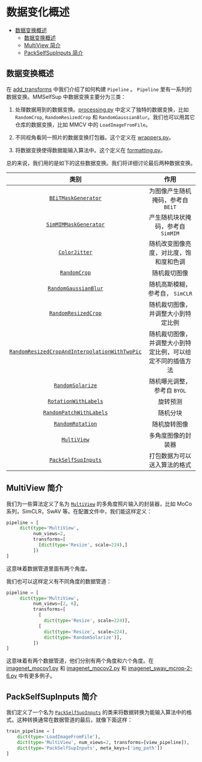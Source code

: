 # 数据变化概述

- [数据变换概述](<>)
  - [数据变换概述](#数据变换概述)
  - [MultiView 简介](#multiview-简介)
  - [PackSelfSupInputs 简介](#packselfsupinputs-简介)

## 数据变换概述

在 [add_transforms](./add_transforms.md) 中我们介绍了如何构建 `Pipeline` 。 `Pipeline` 里有一系列的数据变换。MMSelfSup 中数据变换主要分为三类：

1. 处理数据用到的数据变换。[processing.py](https://github.com/open-mmlab/mmselfsup/blob/1.x/mmselfsup/datasets/transforms/processing.py) 中定义了独特的数据变换，比如`RandomCrop`, `RandomResizedCrop` 和 `RandomGaussianBlur`。我们也可以用其它仓库的数据变换，比如 MMCV 中的 `LoadImageFromFile`。

2. 不同视角看同一照片的数据变换打包器。这个定义在 [wrappers.py](https://github.com/open-mmlab/mmselfsup/blob/1.x/mmselfsup/datasets/transforms/wrappers.py)。

3. 将数据变换使得数据能输入算法中。这个定义在 [formatting.py](https://github.com/open-mmlab/mmselfsup/blob/1.x/mmselfsup/datasets/transforms/formatting.py)。

总的来说，我们用的是如下的这些数据变换。我们将详细讨论最后两种数据变换。

|                                                      类别                                                       |                            作用                            |
| :-------------------------------------------------------------------------------------------------------------: | :--------------------------------------------------------: |
|                           [`BEiTMaskGenerator`](mmselfsup.datasets.BEiTMaskGenerator)                           |             为图像产生随机掩码，参考自 `BEiT`              |
|                         [`SimMIMMaskGenerator`](mmselfsup.datasets.SimMIMMaskGenerator)                         |             产生随机块状掩码，参考自 `SimMIM`              |
|                                 [`ColorJitter`](mmselfsup.datasets.ColorJitter)                                 |           随机改变图像亮度，对比度，饱和度和色调           |
|                                  [`RandomCrop`](mmselfsup.datasets.RandomCrop)                                  |                        随机裁切图像                        |
|                          [`RandomGaussianBlur`](mmselfsup.datasets.RandomGaussianBlur)                          |              随机高斯模糊，参考自， `SimCLR`               |
|                           [`RandomResizedCrop`](mmselfsup.datasets.RandomResizedCrop)                           |             随机裁切图像，并调整大小到特定比例             |
| [`RandomResizedCropAndInterpolationWithTwoPic`](mmselfsup.datasets.RandomResizedCropAndInterpolationWithTwoPic) | 随机裁切图像，并调整大小到特定比例，可以给定不同的插值方法 |
|                              [`RandomSolarize`](mmselfsup.datasets.RandomSolarize)                              |                随机曝光调整，参考自 `BYOL`                 |
|                          [`RotationWithLabels`](mmselfsup.datasets.RotationWithLabels)                          |                          旋转预测                          |
|                       [`RandomPatchWithLabels`](mmselfsup.datasets.RandomPatchWithLabels)                       |                          随机分块                          |
|                              [`RandomRotation`](mmselfsup.datasets.RandomRotation)                              |                        随机旋转图像                        |
|                             [`MultiView`](mmselfsup.datasets.transforms.MultiView)                              |                     多角度图像的封装器                     |
|                           [`PackSelfSupInputs`](mmselfsup.datasets.PackSelfSupInputs)                           |                打包数据为可以送入算法的格式                |

## MultiView 简介

我们为一些算法定义了名为 [`MultiView`](mmselfsup.datasets.transforms.MultiView) 的多角度照片输入的封装器，比如 MoCo 系列，SimCLR，SwAV 等。在配置文件中，我们能这样定义：

```python
pipeline = [
     dict(type='MultiView',
          num_views=2,
          transforms=[
            [dict(type='Resize', scale=224),]
          ])
]
```

这意味着数据管道里面有两个角度。

我们也可以这样定义有不同角度的数据管道：

```python
pipeline = [
     dict(type='MultiView',
          num_views=[2, 6],
          transforms=[
            [
              dict(type='Resize', scale=224)],
            [
              dict(type='Resize', scale=224),
              dict(type='RandomSolarize')],
          ])
]
```

这意味着有两个数据管道，他们分别有两个角度和六个角度。在 [imagenet_mocov1.py](https://github.com/open-mmlab/mmselfsup/blob/1.x/configs/selfsup/_base_/datasets/imagenet_mocov1.py) 和 [imagenet_mocov2.py](https://github.com/open-mmlab/mmselfsup/blob/1.x/configs/selfsup/_base_/datasets/imagenet_mocov2.py) 和 [imagenet_swav_mcrop-2-6.py](https://github.com/open-mmlab/mmselfsup/blob/1.x/configs/selfsup/_base_/datasets/imagenet_swav_mcrop-2-6.py) 中有更多例子。

## PackSelfSupInputs 简介

我们定义了一个名为 [`PackSelfSupInputs`](mmselfsup.datasets.transforms.PackSelfSupInputs) 的类来将数据转换为能输入算法中的格式。这种转换通常在数据管道的最后，就像下面这样：

```python
train_pipeline = [
    dict(type='LoadImageFromFile'),
    dict(type='MultiView', num_views=2, transforms=[view_pipeline]),
    dict(type='PackSelfSupInputs', meta_keys=['img_path'])
]
```
